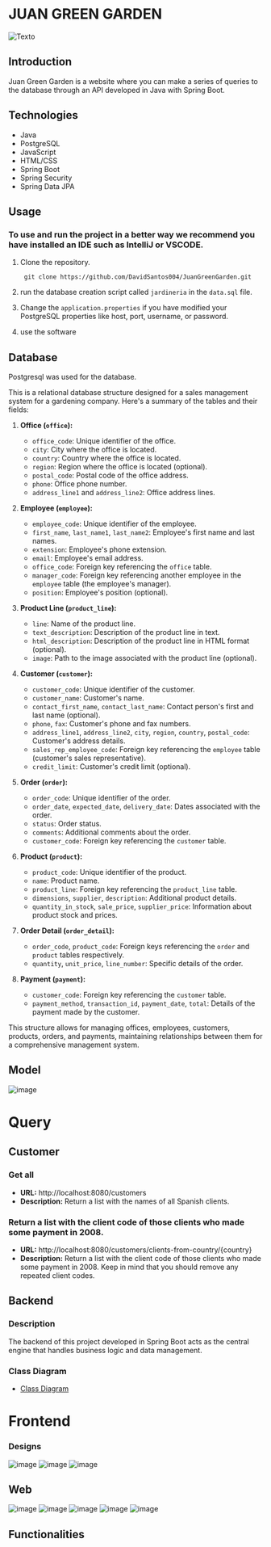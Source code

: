 # JUAN GREEN GARDEN

![Texto](./readme/web/img_%20(4).png)

## Introduction
Juan Green Garden is a website where you can make a series of queries to the database through an API developed in Java with Spring Boot.

## Technologies

- Java
- PostgreSQL
- JavaScript
- HTML/CSS
- Spring Boot
- Spring Security
- Spring Data JPA


## Usage
### To use and run the project in a better way we recommend you have installed an IDE such as IntelliJ or VSCODE.

1. Clone the repository.

        git clone https://github.com/DavidSantos004/JuanGreenGarden.git


2. run the database creation script called `jardineria` in the `data.sql` file.

3. Change the  `application.properties` if you have modified your PostgreSQL properties like host, port, username, or password.

4. use the software

## Database

Postgresql was used for the database.

This is a relational database structure designed for a sales management system for a gardening company. Here's a summary of the tables and their fields:

1. **Office (`office`):**
   - `office_code`: Unique identifier of the office.
   - `city`: City where the office is located.
   - `country`: Country where the office is located.
   - `region`: Region where the office is located (optional).
   - `postal_code`: Postal code of the office address.
   - `phone`: Office phone number.
   - `address_line1` and `address_line2`: Office address lines.

2. **Employee (`employee`):**
   - `employee_code`: Unique identifier of the employee.
   - `first_name`, `last_name1`, `last_name2`: Employee's first name and last names.
   - `extension`: Employee's phone extension.
   - `email`: Employee's email address.
   - `office_code`: Foreign key referencing the `office` table.
   - `manager_code`: Foreign key referencing another employee in the `employee` table (the employee's manager).
   - `position`: Employee's position (optional).

3. **Product Line (`product_line`):**
   - `line`: Name of the product line.
   - `text_description`: Description of the product line in text.
   - `html_description`: Description of the product line in HTML format (optional).
   - `image`: Path to the image associated with the product line (optional).

4. **Customer (`customer`):**
   - `customer_code`: Unique identifier of the customer.
   - `customer_name`: Customer's name.
   - `contact_first_name`, `contact_last_name`: Contact person's first and last name (optional).
   - `phone`, `fax`: Customer's phone and fax numbers.
   - `address_line1`, `address_line2`, `city`, `region`, `country`, `postal_code`: Customer's address details.
   - `sales_rep_employee_code`: Foreign key referencing the `employee` table (customer's sales representative).
   - `credit_limit`: Customer's credit limit (optional).

5. **Order (`order`):**
   - `order_code`: Unique identifier of the order.
   - `order_date`, `expected_date`, `delivery_date`: Dates associated with the order.
   - `status`: Order status.
   - `comments`: Additional comments about the order.
   - `customer_code`: Foreign key referencing the `customer` table.

6. **Product (`product`):**
   - `product_code`: Unique identifier of the product.
   - `name`: Product name.
   - `product_line`: Foreign key referencing the `product_line` table.
   - `dimensions`, `supplier`, `description`: Additional product details.
   - `quantity_in_stock`, `sale_price`, `supplier_price`: Information about product stock and prices.

7. **Order Detail (`order_detail`):**
   - `order_code`, `product_code`: Foreign keys referencing the `order` and `product` tables respectively.
   - `quantity`, `unit_price`, `line_number`: Specific details of the order.

8. **Payment (`payment`):**
   - `customer_code`: Foreign key referencing the `customer` table.
   - `payment_method`, `transaction_id`, `payment_date`, `total`: Details of the payment made by the customer.

This structure allows for managing offices, employees, customers, products, orders, and payments, maintaining relationships between them for a comprehensive management system.

## Model

![image](/readme/database/Diagrama%20SQL.png)



# Query

## Customer
### Get all
- **URL:** http://localhost:8080/customers
- **Description:** Return a list with the names of all Spanish clients.

### Return a list with the client code of those clients who made some payment in 2008.
- **URL:** http://localhost:8080/customers/clients-from-country/{country}
- **Description:** Return a list with the client code of those clients who made some payment in 2008. Keep in mind that you should remove any repeated client codes.




## Backend

### Description
The backend of this project developed in Spring Boot acts as the central engine that handles business logic and data management.

### Class Diagram
- [Class Diagram](link_to_diagram)



# Frontend

###  Designs

![image](/readme/bct/LOGIN.png)
![image](/readme/bct/QUERY.png)
![image](/readme/bct/QUERIS.png)



## Web
![image](/readme/web/img_%20(4).png)
![image](/readme/web/img_%20(3).png)
![image](/readme/web/img_%20(1).png)
![image](/readme/web/img_%20(2).png)
![image](/readme/web/img_%20(7).png)

## Functionalities
